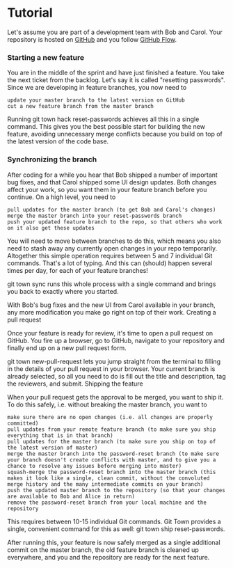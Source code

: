 # Tutorial

Let's assume you are part of a development team with Bob and Carol. Your repository is hosted on [GitHub](https://github.com) and you follow [GitHub Flow](https://docs.github.com/en/get-started/quickstart/github-flow).

### Starting a new feature

You are in the middle of the sprint and have just finished a feature. You take the next ticket from the backlog. Let's say it is called "resetting passwords". Since we are developing in feature branches, you now need to

    update your master branch to the latest version on GitHub
    cut a new feature branch from the master branch

Running git town hack reset-passwords achieves all this in a single command. This gives you the best possible start for building the new feature, avoiding unnecessary merge conflicts because you build on top of the latest version of the code base.

### Synchronizing the branch

After coding for a while you hear that Bob shipped a number of important bug fixes, and that Carol shipped some UI design updates. Both changes affect your work, so you want them in your feature branch before you continue. On a high level, you need to

    pull updates for the master branch (to get Bob and Carol's changes)
    merge the master branch into your reset-passwords branch
    push your updated feature branch to the repo, so that others who work on it also get these updates

You will need to move between branches to do this, which means you also need to stash away any currently open changes in your repo temporarily. Altogether this simple operation requires between 5 and 7 individual Git commands. That's a lot of typing. And this can (should) happen several times per day, for each of your feature branches!

git town sync runs this whole process with a single command and brings you back to exactly where you started.

With Bob's bug fixes and the new UI from Carol available in your branch, any more modification you make go right on top of their work.
Creating a pull request

Once your feature is ready for review, it's time to open a pull request on GitHub. You fire up a browser, go to GitHub, navigate to your repository and finally end up on a new pull request form.

git town new-pull-request lets you jump straight from the terminal to filling in the details of your pull request in your browser. Your current branch is already selected, so all you need to do is fill out the title and description, tag the reviewers, and submit.
Shipping the feature

When your pull request gets the approval to be merged, you want to ship it. To do this safely, i.e. without breaking the master branch, you want to

    make sure there are no open changes (i.e. all changes are properly committed)
    pull updates from your remote feature branch (to make sure you ship everything that is in that branch)
    pull updates for the master branch (to make sure you ship on top of the latest version of master)
    merge the master branch into the password-reset branch (to make sure your branch doesn't create conflicts with master, and to give you a chance to resolve any issues before merging into master)
    squash-merge the password-reset branch into the master branch (this makes it look like a single, clean commit, without the convoluted merge history and the many intermediate commits on your branch)
    push the updated master branch to the repository (so that your changes are available to Bob and Alice in return)
    remove the password-reset branch from your local machine and the repository

This requires between 10-15 individual Git commands. Git Town provides a single, convenient command for this as well: git town ship reset-passwords.

After running this, your feature is now safely merged as a single additional commit on the master branch, the old feature branch is cleaned up everywhere, and you and the repository are ready for the next feature.
